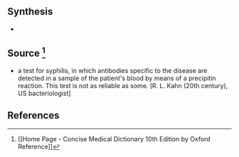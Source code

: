 ## Synthesis
- 
## Source [^1]
- a test for syphilis, in which antibodies specific to the disease are detected in a sample of the patient's blood by means of a precipitin reaction. This test is not as reliable as some. \[R. L. Kahn (20th century), US bacteriologist]
## References

[^1]: [[Home Page - Concise Medical Dictionary 10th Edition by Oxford Reference]]